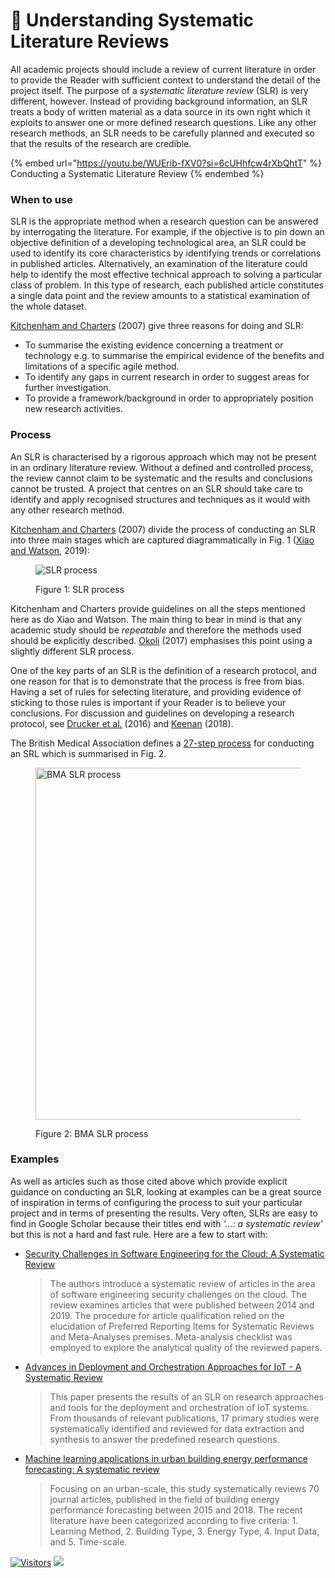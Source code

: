 # 🤹 Understanding Systematic Literature Reviews

All academic projects should include a review of current literature in order to provide the Reader with sufficient context to understand the detail of the project itself. The purpose of a _systematic literature review_ (SLR) is very different, however. Instead of providing background information, an SLR treats a body of written material as a data source in its own right which it exploits to answer one or more defined research questions. Like any other research methods, an SLR needs to be carefully planned and executed so that the results of the research are credible.

{% embed url="https://youtu.be/WUErib-fXV0?si=6cUHhfcw4rXbQhtT" %}
Conducting a Systematic Literature Review
{% endembed %}

### When to use <a href="#when-to-use" id="when-to-use"></a>

SLR is the appropriate method when a research question can be answered by interrogating the literature. For example, if the objective is to pin down an objective definition of a developing technological area, an SLR could be used to identify its core characteristics by identifying trends or correlations in published articles. Alternatively, an examination of the literature could help to identify the most effective technical approach to solving a particular class of problem. In this type of research, each published article constitutes a single data point and the review amounts to a statistical examination of the whole dataset.

[Kitchenham and Charters](http://citeseerx.ist.psu.edu/viewdoc/summary?doi=10.1.1.117.471) (2007) give three reasons for doing and SLR:

* To summarise the existing evidence concerning a treatment or technology e.g. to summarise the empirical evidence of the benefits and limitations of a specific agile method.
* To identify any gaps in current research in order to suggest areas for further investigation.
* To provide a framework/background in order to appropriately position new research activities.

### Process <a href="#process" id="process"></a>

An SLR is characterised by a rigorous approach which may not be present in an ordinary literature review. Without a defined and controlled process, the review cannot claim to be systematic and the results and conclusions cannot be trusted. A project that centres on an SLR should take care to identify and apply recognised structures and techniques as it would with any other research method.

[Kitchenham and Charters](http://citeseerx.ist.psu.edu/viewdoc/summary?doi=10.1.1.117.471) (2007) divide the process of conducting an SLR into three main stages which are captured diagrammatically in Fig. 1 ([Xiao and Watson](https://doi.org/10.1177%2F0739456X17723971), 2019):

<figure><img src="https://bdavison.napier.ac.uk/projects/img/slr_process.png" alt="SLR process"><figcaption><p>Figure 1: SLR process</p></figcaption></figure>

Kitchenham and Charters provide guidelines on all the steps mentioned here as do Xiao and Watson. The main thing to bear in mind is that any academic study should be _repeatable_ and therefore the methods used should be explicitly described. [Okoli](https://hal.archives-ouvertes.fr/hal-01574600/) (2017) emphasises this point using a slightly different SLR process.

One of the key parts of an SLR is the definition of a research protocol, and one reason for that is to demonstrate that the process is free from bias. Having a set of rules for selecting literature, and providing evidence of sticking to those rules is important if your Reader is to believe your conclusions. For discussion and guidelines on developing a research protocol, see [Drucker et al.](https://doi.org/10.1016/j.jid.2016.08.021) (2016) and [Keenan](http://meta-evidence.co.uk/assessing-and-addressing-bias-in-systematic-reviews/) (2018).

The British Medical Association defines a [27-step process](https://doi.org/10.1136/bmj.b2535) for conducting an SRL which is summarised in Fig. 2.

<figure><img src="https://bdavison.napier.ac.uk/projects/img/BMA_SLR_process.jpg#centred" alt="BMA SLR process" width="563"><figcaption><p>Figure 2: BMA SLR process</p></figcaption></figure>

### Examples <a href="#examples" id="examples"></a>

As well as articles such as those cited above which provide explicit guidance on conducting an SLR, looking at examples can be a great source of inspiration in terms of configuring the process to suit your particular project and in terms of presenting the results. Very often, SLRs are easy to find in Google Scholar because their titles end with _'...: a systematic review'_ but this is not a hard and fast rule. Here are a few to start with:

*   [Security Challenges in Software Engineering for the Cloud: A Systematic Review](https://doi.org/10.1007/978-3-030-33624-0\_6)

    > The authors introduce a systematic review of articles in the area of software engineering security challenges on the cloud. The review examines articles that were published between 2014 and 2019. The procedure for article qualification relied on the elucidation of Preferred Reporting Items for Systematic Reviews and Meta-Analyses premises. Meta-analysis checklist was employed to explore the analytical quality of the reviewed papers.
*   [Advances in Deployment and Orchestration Approaches for IoT - A Systematic Review](https://doi.org/10.1109/ICIOT.2019.00021)

    > This paper presents the results of an SLR on research approaches and tools for the deployment and orchestration of IoT systems. From thousands of relevant publications, 17 primary studies were systematically identified and reviewed for data extraction and synthesis to answer the predefined research questions.
*   [Machine learning applications in urban building energy performance forecasting: A systematic review](https://doi.org/10.1016/j.rser.2020.110287)

    > Focusing on an urban-scale, this study systematically reviews 70 journal articles, published in the field of building energy performance forecasting between 2015 and 2018. The recent literature have been categorized according to five criteria: 1. Learning Method, 2. Building Type, 3. Energy Type, 4. Input Data, and 5. Time-scale.

[![Visitors](https://api.visitorbadge.io/api/visitors?path=https%3A%2F%2Fgithub.com%2Fdrshahizan\&labelColor=%23697689\&countColor=%23555555\&style=plastic)](https://visitorbadge.io/status?path=https%3A%2F%2Fgithub.com%2Fdrshahizan) ![](https://hit.yhype.me/github/profile?user\_id=81284918)
